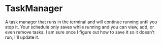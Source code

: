 # TaskManager
A task manager that runs in the terminal and will continue running until you stop it. Your schedule only saves while running and you can view, add, or even remove tasks. I am sure once I figure out how to save it so it doesn't run, I'll update it.
